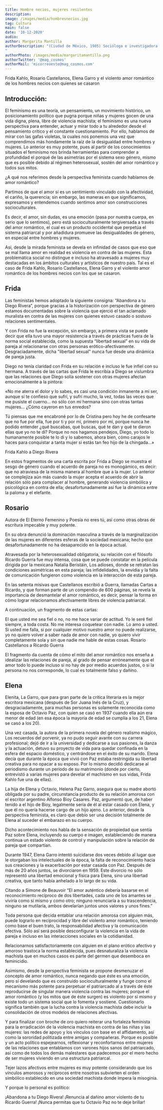 ```yaml
---
title: Hombre necios, mujeres resilentes
description:
image: /images/media/hombresnecios.jpg
tag: Cultura
main: false
date: '10-12-2020'
audio:
author: Margarita Mantilla
authorDescription: "(Ciudad de México, 1985) Socióloga e investigadora feminista, Maestra en estudios de la mujer por la UAM-X. Cofundadora de CoCu (Colectiva Cuerpa), Feministas de la UAM-X, Me gusta menstruar y creadora de Tallercitas feministas (espacio para la formación política feminista). Especialista en teoría feminista, desde donde trata los temas de maternidad, economía feminista, acoso callejero, vientres de alquiler, relaciones de género, gordAfobia y más. Apasionada por la música, el cine y la literatura, especialmente donde las realizadoras son mujeres.
"
authorPhoto: /images/media/margaritamantilla.png
authorTwitter: '@mag_cosmos'
authorMail: 'micorreoeste@mag_cosmos.com'
---
```


Frida Kahlo, Rosario Castellanos, Elena Garro y 
el violento amor romántico de los hombres necios con quienes se casaron

## Introducción:

El feminismo es una teoría, un pensamiento, un movimiento histórico, un posicionamiento político que pugna porque niñas y mujeres gocen de una vida digna, plena, libre de violencia machista; el feminismo es una nueva perspectiva para entender, actuar y mirar todo a tu alrededor desde el pensamiento crítico y el constante cuestionamiento. Por ello, hablamos de mirar con las gafas violetas, la cuales nos ponemos una vez que comprendimos más hondamente la raíz de la desigualdad entre hombres y mujeres. Lo anterior es muy potente, pues al partir de los conocimientos situados el feminismo nos brinda herramientas para comprender a profundidad el porqué de las asimetrías por el sistema sexo género, mismo que es posible debido al régimen heterosexual, sostén del amor romántico y todos sus mitos.

¿A qué nos referimos desde la perspectiva feminista cuando hablamos de amor romántico?

Partimos de que el amor sí es un sentimiento vinculado con la afectividad, el cariño, la querencia; sin embargo, las maneras en que significamos, expresamos y entendemos cuando sentimos amor son construcciones socioculturales.

Es decir, el amor, sin dudas, es una emoción (pasa por nuestra cuerpa, en serio que lo sentimos), pero está socioculturalmente tergiversada a través del amor romántico, el cual es un producto occidental que perpetúa el sistema patriarcal y por añadidura promueve las desigualdades de género, en especial entre hombres y mujeres.

Así, desde la mirada feminista se devela en infinidad de casos que eso que se mal llama amor en realidad es violencia en contra de las mujeres. Esta problemática social no distingue e incluso ha atravesado a mujeres muy destacadas en los ámbitos culturales y artísticos de nuestro país. Tal es el caso de Frida Kahlo, Rosario Castellanos, Elena Garro y el violento amor romántico de los hombres necios con los que se casaron.

## Frida

Las feministas hemos adoptado la siguiente consigna: “Abandona a tu Diego Rivera”, porque gracias a la historización con perspectiva de género estamos documentadas sobre la violencia que ejerció el tan aclamado muralista en contra de las mujeres con quienes estuvo casado o sostuvo relaciones sentimentales.

Y con Frida no fue la excepción, sin embargo, a primera vista se puede decir que  ella tuvo una mayor resistencia a través de prácticas fuera de la norma social establecida, como la supuesta “libertad sexual” en su vida de pareja al relacionarse con otras personas erótico-afectivamente. Desgraciadamente, dicha "libertad sexual" nunca fue desde una dinámica de pareja  justa. 

Diego no tenía claridad con Frida en su relación e incluso le fue infiel con su hermana. A través de las cartas que Frida le escribía a Diego se vislumbra que las relaciones que Diego solía sostener con otras mujeres afectan emocionalmente a la pintora:

«No me aterra el dolor y lo sabes, es casi una condición inmanente a mi ser, aunque sí te confieso que sufrí, y sufrí mucho, la vez, todas las veces que me pusiste el cuerno... no sólo con mi hermana sino con otras tantas mujeres... ¿Cómo cayeron en tus enredos?

Tú piensas que me encabroné por lo de Cristina pero hoy he de confesarte que no fue por ella, fue por ti y por mí, primero por mí, porque nunca he podido entender ¿qué buscabas, qué buscas, qué te dan y qué te dieron ellas que yo no te di? Porque no nos hagamos pendejos, Diego, yo todo lo humanamente posible te lo di y lo sabemos, ahora bien, cómo carajos le haces para conquistar a tanta mujer si estás tan feo hijo de la chingada...»

Frida Kahlo a Diego Rivera

En estos fragmentos de una carta escrita por Frida a Diego se muestra el sesgo de género cuando el acuerdo de pareja no es monogámico, es decir: que no atraviesa de la misma manera al hombre que a la mujer. Lo anterior se complejiza aún más cuando la mujer acepta el acuerdo de abrir la relación sólo para complacer al hombre, generando violencia simbólica y psicológica en contra de ella; desafortunadamente así fue la dinámica entre la paloma y el elefante.

## Rosario

Autora de El Eterno Femenino y Poesía no eres tú, así como otras obras de escritura impecable y muy potente.

En su obra denunció la dominación masculina a través de la marginalización de las mujeres en diferentes esferas de la sociedad mexicana; hecho que desafortunadamente no ha desaparecido en la época actual.

Atravesada por la heterosexualidad obligatoria, su relación con el filósofo Ricardo Guerra fue muy intensa, cosa que se puede constatar en la película dirigida por la mexicana Natalia Beristáin, Los adioses, donde se retratan las condiciones asimétricas en esta pareja; las infidelidades, la envidia y la falta de comunicación fungieron como violencia en la interacción de esta pareja.

En las setenta misivas que Castellanos escribió a Guerra, llamadas Cartas a Ricardo, y que forman parte de un compendio de 600 páginas, se revela la importancia de desmantelar el amor romántico, es decir, pensar la forma en cómo lograr relacionamos afectivamente libres de violencia patriarcal.

A continuación, un fragmento de estas cartas:

El que usted me sea fiel o no, no me hace variar de actitud. Yo le seré fiel siempre, a toda costa. No me interesa coquetear con nadie. Lo amo a usted. Si usted me falla, si por cualquier motivo nuestro amor no puede realizarse, yo no quiero volver a saber nada de amor con nadie, yo quiero vivir completamente sola y sin que nadie me hable de estas cosas.
Rosario Castellanos a Ricardo Guerra

El fragmento da cuenta de cómo el mito del amor romántico nos enseña a idealizar las relaciones de pareja, al grado de pensar erróneamente que el amor todo lo puede incluso si no hay de por medio acuerdos justos, o si la persona no nos corresponde, lo cual es totalmente falso y dañino.

## Elena

Elenita, La Garro, que para gran parte de la crítica literaria es la mejor escritora mexicana (después de Sor Juana Inés de la Cruz), y desgraciadamente, para muchas personas es solamente reconocida como la esposa de Octavio Paz, con quien se casó en 1937 cuando ella aún era menor de edad (en esa época la mayoría de edad se cumplía a los 21, Elena se casó a los 20). 

Una vez casada, la autora de la primera novela del género realismo mágico, Los recuerdos del porvenir, ya no pudo seguir avante con su carrera profesional; dejó de ir a la universidad y dedicarse a sus pasiones, la danza y la actuación, detuvo su proyecto de vida para quedar confinada en la esfera del espacio doméstico, y centrándose en el éxito de su marido. Elena decía que durante la época que vivió con Paz estaba restringida su libertad creativa para no opacar a su esposo. Por lo mismo decidió dedicarse al periodismo durante un período de su matrimonio (donde por cierto, entrevistó a varias mujeres para develar el machismo en sus vidas, Frida Kahlo fue una de ellas).

La hija de Elena y Octavio, Helena Paz Garro, asegura que su madre abortó obligada por su padre, circunstancia producto de su relación amorosa con el escritor argentino Alfonso Bioy Casares. Paz, argumentó que, de haber tenido a el hijo de Bioy, legalmente sería de él al estar casado con Elena, y que él no quería hacerse cargo de un hijo ajeno. Lo anterior, desde la perspectiva feminista, es claro que debío ser una decisión totalmente de Elena al suceder el embarazo en su cuerpo.

Dicho acontecimiento nos habla de la sensación de propiedad que sentía Paz sobre Elena, incluyendo su cuerpo e imagen, estableciendo de manera continua un estado violento de control y manipulación sobre la relación de pareja que compartían.

Durante 1947, Elena Garro intentó suicidarse dos veces debido al lugar que le otorgaban los intelectuales de la época, la falta de reconocimiento hacia sus creaciones y la exacerbación por estar casada con Paz. Después de más de 20 años juntos, se divorciaron en 1959. Este divorcio no sólo representó una libertad emocional y física para Elena, sino una libertad creativa, que tanto había anhelado a lo largo de su vida.

Citando a Simone de Beauvoir “El amor auténtico debería basarse en el reconocimiento recíproco de dos libertades, cada uno de los amantes se viviría como sí mismo y como otro; ninguno renunciaría a su trascendencia, ninguno se mutilaría, ambos develarían juntos unos valores y unos fines.”  

Toda persona que decida entablar una relación amorosa con alguien más, puede lograrlo en reciprocidad y libre del violento amor romántico, teniendo como base el buen trato, la responsabilidad afectiva y la comunicación efectiva. Sólo así será posible desconfigurar la violencia en la vida de pareja e incluso en las interacciones sociales en la cotidianidad. 

Relacionarnos satisfactoriamente con alguien en el plano erótico afectivo y amoroso trastoca la norma establecida, pues desnaturaliza la violencia machista que en muchos casos es parte del germen que desemboca en feminicidio.

Asimismo, desde la perspectiva feminista se propone desmenuzar el concepto de amor romántico, nunca negando que éste es una emoción, pero sí develando que es construido socioculturalmente y funge como el mecanismo más potente para perpetuar el patriarcado al a través de éste reproducirse de singular manera violencia contra las mujeres; porque el amor romántico (y los mitos que de éste surgen) es violento por sí mismo y existe todo un sistema social que lo fomenta y sostiene. Cuestionarlo significa también que la lucha contra la violencia machista debe incluir la consolidación de otros modelos de relaciones afectivas.

Y para finalizar con broche de oro quiero reiterar una fortaleza feminista para la erradicación de la violencia machista en contra de las niñas y las mujeres: las redes de apoyo y los vínculos con base en el affidamento, así como la sororidad politizada entre amigas y compañeras. Porque es posible y un acto político espejearnos, reflexionar y reconfortarnos entre mujeres de las relaciones que entablamos con varones hijos sanos del patriarcado, así como  de todos los demás malestares que padecemos por el mero hecho de ser mujeres viviendo en una estructura patriarcal. 

Tejer lazos afectivos entre mujeres es muy potente considerando que  los vínculos amorosos y recíprocos entre nosotras subvierten el orden simbólico establecido en una sociedad machista donde impera la misoginia.


Y porque lo personal es político:

¡Abandona a tu Diego Rivera!
¡Renuncia al dañino amor violento de tu Ricardo Guerra!
¡Nunca permitas que tu Octavio Paz no te deje brillar!
